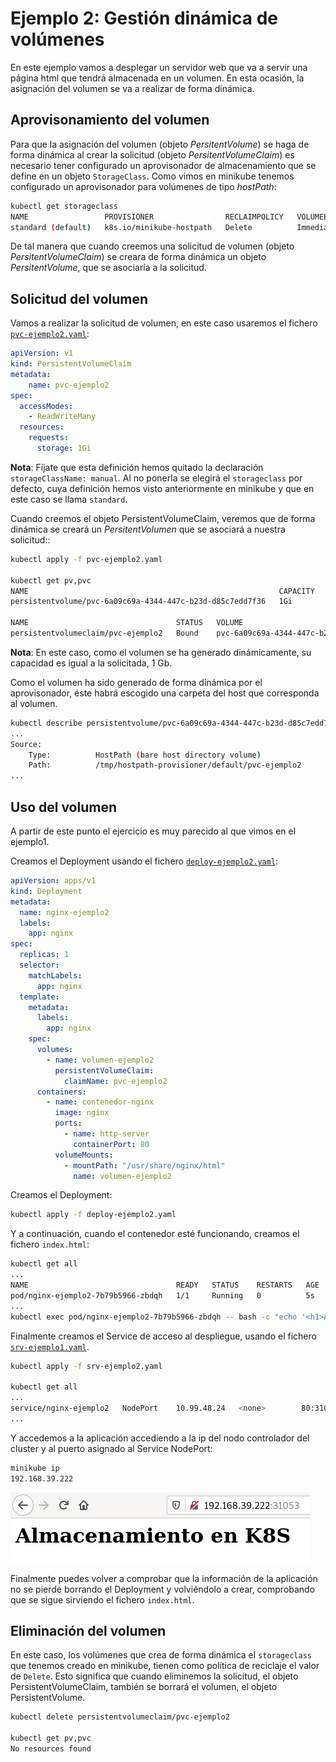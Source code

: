 # Ejemplo 2: Gestión dinámica de volúmenes

En este ejemplo vamos a desplegar un servidor web que va a servir una página html que tendrá almacenada en un volumen. En esta ocasión, la asignación del volumen se va a realizar de forma dinámica.

## Aprovisonamiento del volumen

Para que la asignación del volumen (objeto *PersitentVolume*) se haga de forma dinámica al crear la solicitud (objeto *PersitentVolumeClaim*) es necesario tener configurado un aprovisonador de almacenamiento que se define en un objeto `StorageClass`. Como vimos en minikube tenemos configurado un aprovisonador para volúmenes de tipo *hostPath*:

```bash
kubectl get storageclass
NAME                 PROVISIONER                RECLAIMPOLICY   VOLUMEBINDINGMODE   ALLOWVOLUMEEXPANSION   AGE
standard (default)   k8s.io/minikube-hostpath   Delete          Immediate           false                  46d
```

De tal manera que cuando creemos una solicitud de volumen (objeto *PersitentVolumeClaim*) se creara de forma dinámica un objeto *PersitentVolume*, que se asociaría a la solicitud.

## Solicitud del volumen

Vamos a realizar la solicitud de volumen, en este caso usaremos el fichero [`pvc-ejemplo2.yaml`](files/ejemplo2/pvc-ejemplo2.yaml):

```yaml
apiVersion: v1
kind: PersistentVolumeClaim
metadata:
    name: pvc-ejemplo2
spec:
  accessModes:
    - ReadWriteMany
  resources:
    requests:
      storage: 1Gi
```
**Nota**: Fíjate que esta definición hemos quitado la declaración `storageClassName: manual`. Al no ponerla se elegirá el `storageclass` por defecto, cuya definición hemos visto anteriormente en minikube y que en este caso se llama `standard`.

Cuando creemos el objeto PersistentVolumeClaim, veremos que de forma dinámica se creará un *PersitentVolumen* que se asociará a nuestra solicitud::

```bash
kubectl apply -f pvc-ejemplo2.yaml

kubectl get pv,pvc
NAME                                                        CAPACITY   ACCESS MODES   RECLAIM POLICY   STATUS   CLAIM                  STORAGECLASS   REASON   AGE
persistentvolume/pvc-6a09c69a-4344-447c-b23d-d85c7edd7f36   1Gi        RWX            Delete           Bound    default/pvc-ejemplo2   standard                1s

NAME                                 STATUS   VOLUME                                     CAPACITY   ACCESS MODES   STORAGECLASS   AGE
persistentvolumeclaim/pvc-ejemplo2   Bound    pvc-6a09c69a-4344-447c-b23d-d85c7edd7f36   1Gi        RWX            standard       1s
```
**Nota**: En este caso, como el volumen se ha generado dinámicamente, su capacidad es igual a la solicitada, 1 Gb.

Como el volumen ha sido generado de forma dinámica por el aprovisonador, éste habrá escogido una carpeta del host que corresponda al volumen.

```bash
kubectl describe persistentvolume/pvc-6a09c69a-4344-447c-b23d-d85c7edd7f36
...
Source:
    Type:          HostPath (bare host directory volume)
    Path:          /tmp/hostpath-provisioner/default/pvc-ejemplo2
...
```

## Uso del volumen

A partir de este punto el ejercicio es muy parecido al que vimos en el ejemplo1. 

Creamos el Deployment usando el fichero [`deploy-ejemplo2.yaml`](files/ejemplo1/deploy-ejemplo2.yaml):

```yaml
apiVersion: apps/v1
kind: Deployment
metadata:
  name: nginx-ejemplo2
  labels:
    app: nginx
spec:
  replicas: 1
  selector:
    matchLabels:
      app: nginx
  template:
    metadata:
      labels:
        app: nginx
    spec:
      volumes:
        - name: volumen-ejemplo2
          persistentVolumeClaim:
            claimName: pvc-ejemplo2
      containers:
        - name: contenedor-nginx
          image: nginx
          ports:
            - name: http-server
              containerPort: 80
          volumeMounts:
            - mountPath: "/usr/share/nginx/html"
              name: volumen-ejemplo2
```

Creamos el Deployment:

```bash
kubectl apply -f deploy-ejemplo2.yaml
```

Y a continuación, cuando el contenedor esté funcionando, creamos el fichero `index.html`:

```bash
kubectl get all
...
NAME                                 READY   STATUS    RESTARTS   AGE
pod/nginx-ejemplo2-7b79b5966-zbdqh   1/1     Running   0          5s
...
kubectl exec pod/nginx-ejemplo2-7b79b5966-zbdqh -- bash -c "echo '<h1>Almacenamiento en K8S</h1>' > /usr/share/nginx/html/index.html"
```
Finalmente creamos el Service de acceso al despliegue, usando el fichero [`srv-ejemplo1.yaml`](files/ejemplo1/srv-ejemplo1.yaml).

```bash
kubectl apply -f srv-ejemplo2.yaml

kubectl get all
...
service/nginx-ejemplo2   NodePort    10.99.48.24   <none>        80:31053/TCP   3s
...
```

Y accedemos a la aplicación accediendo a la ip del nodo controlador del cluster y al puerto asignado al Service NodePort:

```bash
minikube ip
192.168.39.222
```

![volumen](img/volumen2.png)

Finalmente puedes volver a comprobar que la información de la aplicación no se pierde borrando el Deployment y volviéndolo a crear, comprobando que se sigue sirviendo el fichero `index.html`.

## Eliminación del volumen

En este caso, los volúmenes que crea de forma dinámica el `storageclass` que tenemos creado en minikube, tienen como política de reciclaje el valor de `Delete`. Esto significa que cuando eliminemos la solicitud, el objeto PersistentVolumeClaim, también se borrará el volumen, el objeto PersistentVolume.

```bash
kubectl delete persistentvolumeclaim/pvc-ejemplo2

kubectl get pv,pvc
No resources found
```
